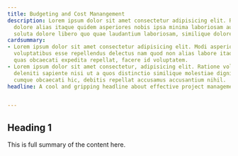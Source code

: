 ```yaml
---
title: Budgeting and Cost Manangement
description: Lorem ipsum dolor sit amet consectetur adipisicing elit. Repellendus,
  dolore alias itaque quidem asperiores nobis ipsa minima laboriosam aut? Perferendis
  soluta dolore libero quo quae laudantium laboriosam, similique doloremque incidunt!
cardsummary:
- Lorem ipsum dolor sit amet consectetur adipisicing elit. Modi asperiores rerum corrupti
  voluptatibus esse repellendus delectus nam quod non alias labore itaque dolorem
  quas obcaecati expedita repellat, facere id voluptatem.
- Lorem ipsum dolor sit amet consectetur, adipisicing elit. Ratione voluptatum dicta,
  deleniti sapiente nisi ut a quos distinctio similique molestiae dignissimos officiis
  cumque obcaecati hic, debitis repellat accusamus accusantium nihil.
headline: A cool and gripping headline about effective project management.


---
```

## Heading 1

This is full summary of the content here.
